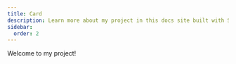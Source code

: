 ```yaml
---
title: Card
description: Learn more about my project in this docs site built with Starlight.
sidebar:
  order: 2 
---
```


Welcome to my project!